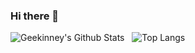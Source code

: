 ### Hi there 👋

![Geekinney's Github Stats](https://github-readme-stats.vercel.app/api?username=Kinneyzhang&theme=vue&show_icons=true&hide=commits,issues)&nbsp;&nbsp;&nbsp;![Top Langs](https://github-readme-stats.vercel.app/api/top-langs/?username=Kinneyzhang&langs_count=4&layout=compact)
